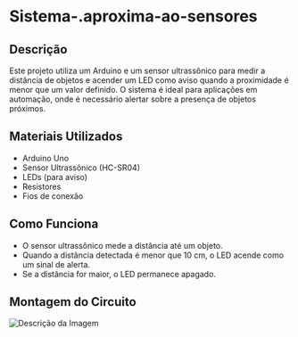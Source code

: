 # Sistema-.aproxima-ao-sensores

## Descrição
Este projeto utiliza um Arduino e um sensor ultrassônico para medir a distância de objetos e acender um LED como aviso quando a proximidade é menor que um valor definido. O sistema é ideal para aplicações em automação, onde é necessário alertar sobre a presença de objetos próximos.

## Materiais Utilizados
- Arduino Uno
- Sensor Ultrassônico (HC-SR04)
- LEDs (para aviso)
- Resistores 
- Fios de conexão

## Como Funciona
- O sensor ultrassônico mede a distância até um objeto.
- Quando a distância detectada é menor que 10 cm, o LED acende como um sinal de alerta.
- Se a distância for maior, o LED permanece apagado.

## Montagem do Circuito
![Descrição da Imagem](imagens/Captura%20de%20tela%202024-10-10%20224147.png)
